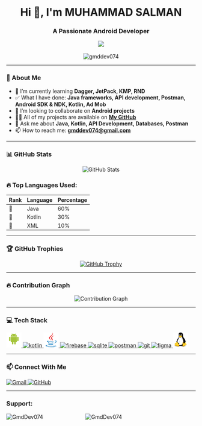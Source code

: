 <h1 align="center">Hi 👋, I'm MUHAMMAD SALMAN</h1>
<h3 align="center">A Passionate Android Developer</h3>

<p align="center">
  <img src="https://readme-typing-svg.herokuapp.com?font=Roboto&color=%23F7D15A&size=22&center=true&vCenter=true&lines=Android+Developer;Java+%7C+Kotlin;Open+to+Collaboration" />
</p>

<p align="center"> 
  <img src="https://komarev.com/ghpvc/?username=gmddev074&label=Profile%20views&color=0e75b6&style=flat" alt="gmddev074" />
</p>

---

### 🚀 About Me

- 🌱 I’m currently learning **Dagger, JetPack, KMP, RND**
- ✅ What I have done: **Java frameworks, API development, Postman, Android SDK & NDK, Kotlin, Ad Mob**
- 👯 I’m looking to collaborate on **Android projects**
- 👨‍💻 All of my projects are available on **[My GitHub](https://github.com/gmddev074)**
- 💬 Ask me about **Java, Kotlin, API Development, Databases, Postman**
- 📫 How to reach me: **gmddev074@gmail.com**

---

### 📊 GitHub Stats
<p align="center">
  <img src="https://github-readme-stats.vercel.app/api?username=gmddev074&show_icons=true&theme=radical" alt="GitHub Stats" />
</p>



### 🔥 Top Languages Used:
| Rank | Language | Percentage |
|------|----------|------------|
| 🥇  | Java | 60% |
| 🥈  | Kotlin | 30% |
| 🥉  | XML | 10% |


---

### 🏆 GitHub Trophies
<p align="center">
  <a href="https://github.com/ryo-ma/github-profile-trophy">
    <img src="https://github-profile-trophy.vercel.app/?username=gmddev074&theme=radical&margin-w=15&margin-h=15" alt="GitHub Trophy" />
  </a>
</p>

---

### 🔥 Contribution Graph
<p align="center">
  <img src="https://github-readme-activity-graph.vercel.app/graph?username=gmddev074&theme=tokyo-night&bg_color=000000&color=FFFFFF&line=FFA500&point=FFFFFF" alt="Contribution Graph" />
</p>

---

### 💻 Tech Stack
<p align="left">
  <a href="https://developer.android.com" target="_blank" rel="noreferrer">
    <img src="https://raw.githubusercontent.com/devicons/devicon/master/icons/android/android-original-wordmark.svg" alt="android" width="40" height="40"/>
  </a>
  <a href="https://kotlinlang.org" target="_blank" rel="noreferrer">
    <img src="https://www.vectorlogo.zone/logos/kotlinlang/kotlinlang-icon.svg" alt="kotlin" width="40" height="40"/>
  </a>
  <a href="https://www.java.com" target="_blank" rel="noreferrer">
    <img src="https://raw.githubusercontent.com/devicons/devicon/master/icons/java/java-original.svg" alt="java" width="40" height="40"/>
  </a>
  <a href="https://firebase.google.com/" target="_blank" rel="noreferrer">
    <img src="https://www.vectorlogo.zone/logos/firebase/firebase-icon.svg" alt="firebase" width="40" height="40"/>
  </a>
  <a href="https://www.sqlite.org/" target="_blank" rel="noreferrer">
    <img src="https://www.vectorlogo.zone/logos/sqlite/sqlite-icon.svg" alt="sqlite" width="40" height="40"/>
  </a>
  <a href="https://postman.com" target="_blank" rel="noreferrer">
    <img src="https://www.vectorlogo.zone/logos/getpostman/getpostman-icon.svg" alt="postman" width="40" height="40"/>
  </a>
  <a href="https://git-scm.com/" target="_blank" rel="noreferrer">
    <img src="https://www.vectorlogo.zone/logos/git-scm/git-scm-icon.svg" alt="git" width="40" height="40"/>
  </a>
  <a href="https://www.figma.com/" target="_blank" rel="noreferrer">
    <img src="https://www.vectorlogo.zone/logos/figma/figma-icon.svg" alt="figma" width="40" height="40"/>
  </a>
  <a href="https://www.linux.org/" target="_blank" rel="noreferrer">
    <img src="https://raw.githubusercontent.com/devicons/devicon/master/icons/linux/linux-original.svg" alt="linux" width="40" height="40"/>
  </a>
</p>

---

### 📫 Connect With Me
<p align="left">
  <a href="mailto:gmddev074@gmail.com">
    <img src="https://img.shields.io/badge/Gmail-D14836?style=for-the-badge&logo=gmail&logoColor=white" alt="Gmail" />
  </a>
  <a href="https://github.com/gmddev074">
    <img src="https://img.shields.io/badge/GitHub-181717?style=for-the-badge&logo=github&logoColor=white" alt="GitHub" />
  </a>
</p>

---

<h3 align="left">Support:</h3>
<p><a href="https://www.buymeacoffee.com/GmdDev074"> <img align="left" src="https://cdn.buymeacoffee.com/buttons/v2/default-yellow.png" height="50" width="210" alt="GmdDev074" /></a><a href="https://ko-fi.com/GmdDev074"> <img align="left" src="https://cdn.ko-fi.com/cdn/kofi3.png?v=3" height="50" width="210" alt="GmdDev074" /></a></p><br><br>

